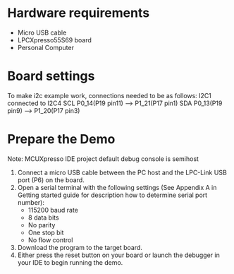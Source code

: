 Hardware requirements
=====================
- Micro USB cable
- LPCXpresso55S69 board
- Personal Computer

Board settings
==============
To make i2c example work, connections needed to be as follows:
 	I2C1               connected to           I2C4
SCL     P0_14(P19 pin11)        -->          P1_21(P17 pin1)
SDA    P0_13(P19 pin9)          -->           P1_20(P17 pin3)

Prepare the Demo
===============
Note: MCUXpresso IDE project default debug console is semihost
1. Connect a micro USB cable between the PC host and the LPC-Link USB port (P6) on the board.
2. Open a serial terminal with the following settings (See Appendix A in Getting started guide for description how to determine serial port number):
   - 115200 baud rate
   - 8 data bits
   - No parity
   - One stop bit
   - No flow control
3. Download the program to the target board.
4. Either press the reset button on your board or launch the debugger in your IDE to begin running
   the demo.

